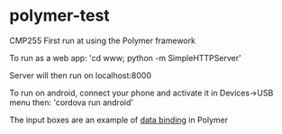 # polymer-test
CMP255 First run at using the Polymer framework

To run as a web app: 'cd www; python -m SimpleHTTPServer'

Server will then run on localhost:8000

To run on android, connect your phone and activate it in Devices->USB menu
then: 'cordova run android'

The input boxes are an example of [data binding](https://www.polymer-project.org/docs/polymer/databinding.html) in Polymer
